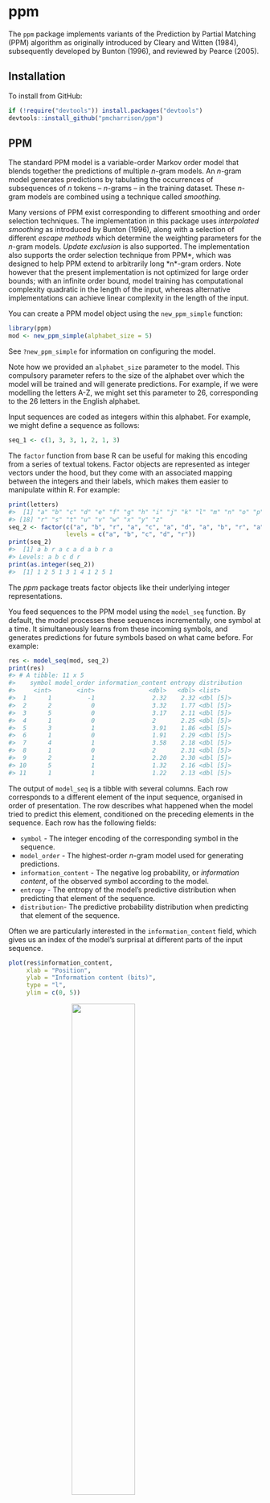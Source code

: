 
<!-- README.md is generated from README.Rmd. Please edit that file -->

# ppm

<!-- [![lifecycle](https://img.shields.io/badge/lifecycle-experimental-orange.svg)](https://www.tidyverse.org/lifecycle/#experimental) -->

<!-- [![Travis build status](https://travis-ci.org/pmcharrison/ppm.svg?branch=master)](https://travis-ci.org/pmcharrison/ppm) -->

<!-- [![AppVeyor build status](https://ci.appveyor.com/api/projects/status/github/pmcharrison/ppm?branch=master&svg=true)](https://ci.appveyor.com/project/pmcharrison/ppm) -->

<!-- [![Coverage status](https://coveralls.io/repos/github/pmcharrison/ppm/badge.svg)](https://coveralls.io/r/pmcharrison/ppm?branch=master) -->

<!-- [![DOI](https://zenodo.org/badge/DOI/10.5281/zenodo.2620414.svg)](https://doi.org/10.5281/zenodo.2620414) -->

The `ppm` package implements variants of the Prediction by Partial
Matching (PPM) algorithm as originally introduced by Cleary and Witten
(1984), subsequently developed by Bunton (1996), and reviewed by Pearce
(2005).

## Installation

To install from GitHub:

``` r
if (!require("devtools")) install.packages("devtools")
devtools::install_github("pmcharrison/ppm")
```

## PPM

The standard PPM model is a variable-order Markov order model that
blends together the predictions of multiple *n*-gram models. An *n*-gram
model generates predictions by tabulating the occurrences of
subsequences of *n* tokens – *n*-grams – in the training dataset. These
*n*-gram models are combined using a technique called *smoothing*.

Many versions of PPM exist corresponding to different smoothing and
order selection techniques. The implementation in this package uses
*interpolated smoothing* as introduced by Bunton (1996), along with a
selection of different *escape methods* which determine the weighting
parameters for the *n*-gram models. *Update exclusion* is also
supported. The implementation also supports the order selection
technique from PPM*, which was designed to help PPM extend to
arbitrarily long *n\*-gram orders. Note however that the present
implementation is not optimized for large order bounds; with an infinite
order bound, model training has computational complexity quadratic in
the length of the input, whereas alternative implementations can achieve
linear complexity in the length of the input.

You can create a PPM model object using the `new_ppm_simple` function:

``` r
library(ppm)
mod <- new_ppm_simple(alphabet_size = 5)
```

See `?new_ppm_simple` for information on configuring the model.

Note how we provided an `alphabet_size` parameter to the model. This
compulsory parameter refers to the size of the alphabet over which the
model will be trained and will generate predictions. For example, if we
were modelling the letters A-Z, we might set this parameter to 26,
corresponding to the 26 letters in the English alphabet.

Input sequences are coded as integers within this alphabet. For example,
we might define a sequence as follows:

``` r
seq_1 <- c(1, 3, 3, 1, 2, 1, 3)
```

The `factor` function from base R can be useful for making this encoding
from a series of textual tokens. Factor objects are represented as
integer vectors under the hood, but they come with an associated mapping
between the integers and their labels, which makes them easier to
manipulate within R. For example:

``` r
print(letters)
#>  [1] "a" "b" "c" "d" "e" "f" "g" "h" "i" "j" "k" "l" "m" "n" "o" "p" "q"
#> [18] "r" "s" "t" "u" "v" "w" "x" "y" "z"
seq_2 <- factor(c("a", "b", "r", "a", "c", "a", "d", "a", "b", "r", "a"),
                levels = c("a", "b", "c", "d", "r"))
print(seq_2)
#>  [1] a b r a c a d a b r a
#> Levels: a b c d r
print(as.integer(seq_2))
#>  [1] 1 2 5 1 3 1 4 1 2 5 1
```

The *ppm* package treats factor objects like their underlying integer
representations.

You feed sequences to the PPM model using the `model_seq` function. By
default, the model processes these sequences incrementally, one symbol
at a time. It simultaneously learns from these incoming symbols, and
generates predictions for future symbols based on what came before. For
example:

``` r
res <- model_seq(mod, seq_2)
print(res)
#> # A tibble: 11 x 5
#>    symbol model_order information_content entropy distribution
#>     <int>       <int>               <dbl>   <dbl> <list>      
#>  1      1          -1                2.32    2.32 <dbl [5]>   
#>  2      2           0                3.32    1.77 <dbl [5]>   
#>  3      5           0                3.17    2.11 <dbl [5]>   
#>  4      1           0                2       2.25 <dbl [5]>   
#>  5      3           1                3.91    1.86 <dbl [5]>   
#>  6      1           0                1.91    2.29 <dbl [5]>   
#>  7      4           1                3.58    2.18 <dbl [5]>   
#>  8      1           0                2       2.31 <dbl [5]>   
#>  9      2           1                2.20    2.30 <dbl [5]>   
#> 10      5           1                1.32    2.16 <dbl [5]>   
#> 11      1           1                1.22    2.13 <dbl [5]>
```

The output of `model_seq` is a tibble with several columns. Each row
corresponds to a different element of the input sequence, organised in
order of presentation. The row describes what happened when the model
tried to predict this element, conditioned on the preceding elements in
the sequence. Each row has the following fields:

  - `symbol` - The integer encoding of the corresponding symbol in the
    sequence.
  - `model_order` - The highest-order *n*-gram model used for generating
    predictions.
  - `information_content` - The negative log probability, or
    *information content*, of the observed symbol according to the
    model.
  - `entropy` - The entropy of the model’s predictive distribution when
    predicting that element of the sequence.
  - `distribution`- The predictive probability distribution when
    predicting that element of the sequence.

Often we are particularly interested in the `information_content` field,
which gives us an index of the model’s surprisal at different parts of
the input sequence.

``` r
plot(res$information_content,
     xlab = "Position",
     ylab = "Information content (bits)",
     type = "l", 
     ylim = c(0, 5))
```

<img src="man/figures/README-unnamed-chunk-5-1.png" width="50%" style="display: block; margin: auto;" />

The `model_seq` function changes the input PPM model object, even the
absence of the assignment operator `<-`. Typically, the PPM model will
have been updated with the contents of the training sequence. If we
present the same sequence again, it should prove to be much more
predictable (red line):

``` r
res_2 <- model_seq(mod, seq_2)
plot(res$information_content,
     xlab = "Position",
     ylab = "Information content (bits)",
     type = "l", 
     ylim = c(0, 5))
points(res_2$information_content,
       type = "l", col = "red")
```

<img src="man/figures/README-unnamed-chunk-6-1.png" width="50%" style="display: block; margin: auto;" />

## PPM-Decay

The original PPM algorithm has a perfect memory, and weights all
historic observations equally when generating predictions. The PPM-Decay
modifies this behaviour, introducing a customisable memory decay kernel
that determines the weight of historic observations as a function of the
time and number of events observed since the original event. For
example, a decay kernel for modelling auditory prediction might resemble
the
following:

<img src="man/figures/example-decay-kernel.png" width="50%" style="display: block; margin: auto;" />

In its most general form (illustrated above), the decay kernel comprises
three phases:

  - A buffer phase (yellow);
  - A short-term memory phase (red);
  - A long-term memory phase (blue).

The parameters for these different phases, in particular durations and
relative weights, are customisable. Each phase can be disabled
separately to produce simpler families of decay kernels. For example,
the default parameters define a one-stage exponential decay kernel;
adding a buffer phase and retrieval noise produces the two-stage decay
kernel in Harrison et al. (2019).

The `new_ppm_decay` function is used to create a new PPM-Decay model. It
works in a similar way to `new_ppm_simple`, described above for PPM
models. The function has many customisable parameters (see
`?new_ppm_decay`) that support the specification of various kinds of
decay kernels, including single-stage exponential decays, two-stage
exponential decays, exponential decays with non-zero asymptotes, and
kernels combining a flat buffer period with subsequent exponential
decays.

``` r
mod_decay <- new_ppm_decay(alphabet_size = 5, ltm_half_life = 2)
```

When modelling a sequence with a PPM-Decay model, you need to specify
both the sequence itself and a numeric vector corresponding to the
timepoints of the symbol observations.

``` r
seq_2_time <- seq_along(seq_2)
print(seq_2_time)
#>  [1]  1  2  3  4  5  6  7  8  9 10 11

res_3 <- model_seq(mod_decay, 
                   seq_2,
                   time = seq_2_time)

plot(res$information_content,
     xlab = "Position",
     ylab = "Information content (bits)",
     type = "l", 
     ylim = c(0, 5))
points(res_3$information_content,
       type = "l", col = "blue")
```

<img src="man/figures/README-unnamed-chunk-9-1.png" width="50%" style="display: block; margin: auto;" />

Here the original PPM output is plotted in black, the PPM-Decay model in
blue.

## References

<div id="refs" class="references">

<div id="ref-Bunton1996">

Bunton, Suzanne. 1996. “On-line stochastic processes in data
compression.” PhD dissertation, Seattle, WA: University of Washington.

</div>

<div id="ref-Cleary1984">

Cleary, John G., and Ian H. Witten. 1984. “Data compression using
adaptive coding and partial string matching.” *IEEE Transactions on
Communications* 32 (4): 396–402.
<https://doi.org/10.1109/TCOM.1984.1096090>.

</div>

<div id="ref-Harrison2019">

Harrison, Peter M. C., Roberta Bianco, Maria Chait, and Marcus T.
Pearce. 2019. “Modeling Memory Constraints in Auditory Pattern Detection
with PPM-Decay.” *Working Paper*.

</div>

<div id="ref-Pearce2005">

Pearce, Marcus T. 2005. “The construction and evaluation of statistical
models of melodic structure in music perception and composition.” PhD
thesis, London, UK: City University.

</div>

</div>
